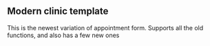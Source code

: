 ## Modern clinic template
This is the newest variation of appointment form. Supports all the old functions, and also has a few new ones